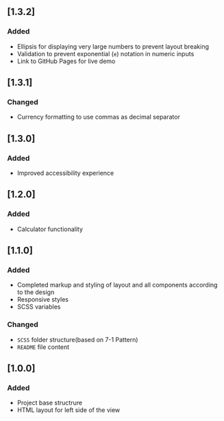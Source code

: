 ## [1.3.2]

### Added

- Ellipsis for displaying very large numbers to prevent layout breaking
- Validation to prevent exponential (`e`) notation in numeric inputs
- Link to GitHub Pages for live demo

## [1.3.1]

### Changed

- Currency formatting to use commas as decimal separator

## [1.3.0]

### Added

- Improved accessibility experience

## [1.2.0]

### Added

- Calculator functionality

## [1.1.0]

### Added

- Completed markup and styling of layout and all components according to the design
- Responsive styles
- SCSS variables

### Changed

- `SCSS` folder structure(based on 7-1 Pattern)
- `README` file content

## [1.0.0]

### Added

- Project base structrure
- HTML layout for left side of the view
